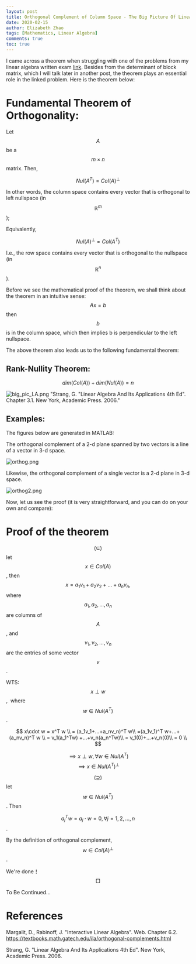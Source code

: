 ```yaml
---
layout: post
title: Orthogonal Complement of Column Space - The Big Picture Of Linear Algebra
date: 2020-02-15
author: Elizabeth Zhao
tags: [Mathematics, Linear Algebra]
comments: true
toc: true
---
```


I came across a theorem when struggling with one of the problems from my linear algebra written exam [link](https://math.nyu.edu/student_resources/wwiki/index.php?title=Linear_Algebra:_2011_September:_Problem_4 "problem link").  Besides from the determinant of block matrix, which I will talk later in another post, the theorem plays an essential role in the linked problem. Here is the theorem below: 


# Fundamental Theorem of Orthogonality:
Let $$A$$ be a $$m \times n$$ matrix. Then, 

$$Nul(A^T) = Col(A)^{\perp}$$

In other words, the column space contains every vector that is orthogonal to left nullspace (in $$\mathbb{R}^m$$);

Equivalently, 

$$Nul(A)^{\perp} = Col(A^T)$$

I.e., the row space contains every vector that is orthogonal to the nullspace (in $$\mathbb{R}^n$$). 

Before we see the mathematical proof of the theorem, we shall think about the theorem in an intuitive sense:
$$Ax = b$$ then $$b$$ is in the column space, which then implies b is perpendicular to the left nullspace. 

The above theorem also leads us to the following fundamental theorem:

## Rank-Nullity Theorem:
$$dim(Col(A)) + dim(Nul(A)) = n$$

![big_pic_LA.png](https://i.loli.net/2020/02/17/dIbniEk6NwHVf7h.png) "Strang, G. "Linear Algebra And Its Applications 4th Ed". Chapter 3.1. New York, Academic Press. 2006."

## Examples:
The figures below are generated in MATLAB: 

The orthogonal complement of a 2-d plane spanned by two vectors is a line of a vector in 3-d space.

![orthog.png](https://i.loli.net/2020/03/04/rVwohXjJvAzLPcs.png)

Likewise, the orthogonal complement of a single vector is a 2-d plane in 3-d space. 

![orthog2.png](https://i.loli.net/2020/03/04/j7aGdwlhtPLZros.png)

Now, let us see the proof (it is very straightforward, and you can do on your own and compare):


# Proof of the theorem

$$(\subseteq)$$ let $$x\in Col(A)$$, then $$x = a_1v_1+a_2v_2+...+a_nv_n, $$ where $$a_1, a_2, ..., a_n$$ are columns of $$A$$, and $$v_1, v_2,..., v_n$$ are the entries of some vector $$v$$.  

WTS:  $$x\perp w$$,  where $$w\in Nul(A^T)$$. 

$$
x\cdot w = x^T w \\
= (a_1v_1+...+a_nv_n)^T w\\
=(a_1v_1)^T w+...+(a_nv_n)^T w \\
= v_1(a_1^Tw) +...+v_n(a_n^Tw)\\
= v_1(0)+...+v_n(0)\\
= 0 \\
$$

$$\implies x \perp w, \forall w \in Nul(A^T)$$
$$\implies x\in Nul(A^T)^{\perp}$$

$$(\supseteq)$$ let $$w\in Nul(A^T)$$. Then

$$a_j^Tw = a_j\cdot w = 0, \forall j = 1,2,...,n$$.

By the definition of orthogonal complement, $$w \in Col(A)^{\perp}$$. 

We're done！$$\Box$$

To Be Continued...

# References

Margalit, D., Rabinoff, J. "Interactive Linear Algebra". Web. Chapter 6.2. <https://textbooks.math.gatech.edu/ila/orthogonal-complements.html> 

Strang, G. "Linear Algebra And Its Applications 4th Ed". New York, Academic Press. 2006.
